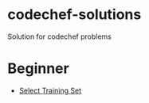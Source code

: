 # codechef-solutions
Solution for codechef problems

# **Beginner**
* [Select Training Set](https://www.codechef.com/problems/TRAINSET)
